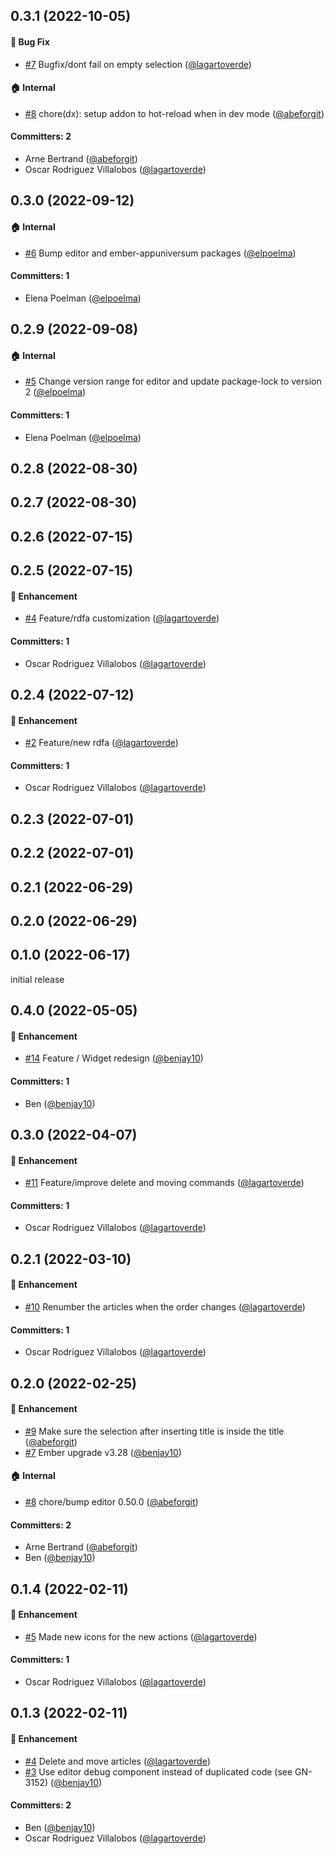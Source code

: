 








## 0.3.1 (2022-10-05)

#### :bug: Bug Fix
* [#7](https://github.com/lblod/ember-rdfa-editor-article-structure-plugin/pull/7) Bugfix/dont fail on empty selection ([@lagartoverde](https://github.com/lagartoverde))

#### :house: Internal
* [#8](https://github.com/lblod/ember-rdfa-editor-article-structure-plugin/pull/8) chore(dx): setup addon to hot-reload when in dev mode ([@abeforgit](https://github.com/abeforgit))

#### Committers: 2
- Arne Bertrand ([@abeforgit](https://github.com/abeforgit))
- Oscar Rodriguez Villalobos ([@lagartoverde](https://github.com/lagartoverde))

## 0.3.0 (2022-09-12)

#### :house: Internal
* [#6](https://github.com/lblod/ember-rdfa-editor-article-structure-plugin/pull/6) Bump editor and ember-appuniversum packages ([@elpoelma](https://github.com/elpoelma))

#### Committers: 1
- Elena Poelman ([@elpoelma](https://github.com/elpoelma))

## 0.2.9 (2022-09-08)

#### :house: Internal
* [#5](https://github.com/lblod/ember-rdfa-editor-article-structure-plugin/pull/5) Change version range for editor and update package-lock to version 2 ([@elpoelma](https://github.com/elpoelma))

#### Committers: 1
- Elena Poelman ([@elpoelma](https://github.com/elpoelma))

## 0.2.8 (2022-08-30)

## 0.2.7 (2022-08-30)

## 0.2.6 (2022-07-15)

## 0.2.5 (2022-07-15)

#### :rocket: Enhancement
* [#4](https://github.com/lblod/ember-rdfa-editor-article-structure-plugin/pull/4) Feature/rdfa customization ([@lagartoverde](https://github.com/lagartoverde))

#### Committers: 1
- Oscar Rodriguez Villalobos ([@lagartoverde](https://github.com/lagartoverde))

## 0.2.4 (2022-07-12)

#### :rocket: Enhancement
* [#2](https://github.com/lblod/ember-rdfa-editor-article-structure-plugin/pull/2) Feature/new rdfa ([@lagartoverde](https://github.com/lagartoverde))

#### Committers: 1
- Oscar Rodriguez Villalobos ([@lagartoverde](https://github.com/lagartoverde))

## 0.2.3 (2022-07-01)

## 0.2.2 (2022-07-01)

## 0.2.1 (2022-06-29)

## 0.2.0 (2022-06-29)

## 0.1.0 (2022-06-17)
initial release


## 0.4.0 (2022-05-05)

#### :rocket: Enhancement
* [#14](https://github.com/lblod/ember-rdfa-editor-article-structure-plugin/pull/14) Feature / Widget redesign ([@benjay10](https://github.com/benjay10))

#### Committers: 1
- Ben ([@benjay10](https://github.com/benjay10))

## 0.3.0 (2022-04-07)

#### :rocket: Enhancement
* [#11](https://github.com/lblod/ember-rdfa-editor-article-structure-plugin/pull/11) Feature/improve delete and moving commands ([@lagartoverde](https://github.com/lagartoverde))

#### Committers: 1
- Oscar Rodriguez Villalobos ([@lagartoverde](https://github.com/lagartoverde))

## 0.2.1 (2022-03-10)

#### :rocket: Enhancement
* [#10](https://github.com/lblod/ember-rdfa-editor-article-structure-plugin/pull/10) Renumber the articles when the order changes ([@lagartoverde](https://github.com/lagartoverde))

#### Committers: 1
- Oscar Rodriguez Villalobos ([@lagartoverde](https://github.com/lagartoverde))

## 0.2.0 (2022-02-25)

#### :rocket: Enhancement
* [#9](https://github.com/lblod/ember-rdfa-editor-article-structure-plugin/pull/9) Make sure the selection after inserting title is inside the title ([@abeforgit](https://github.com/abeforgit))
* [#7](https://github.com/lblod/ember-rdfa-editor-article-structure-plugin/pull/7) Ember upgrade v3.28 ([@benjay10](https://github.com/benjay10))

#### :house: Internal
* [#8](https://github.com/lblod/ember-rdfa-editor-article-structure-plugin/pull/8) chore/bump editor 0.50.0 ([@abeforgit](https://github.com/abeforgit))

#### Committers: 2
- Arne Bertrand ([@abeforgit](https://github.com/abeforgit))
- Ben ([@benjay10](https://github.com/benjay10))


## 0.1.4 (2022-02-11)

#### :rocket: Enhancement
* [#5](https://github.com/lblod/ember-rdfa-editor-article-structure-plugin/pull/5) Made new icons for the new actions ([@lagartoverde](https://github.com/lagartoverde))

#### Committers: 1
- Oscar Rodriguez Villalobos ([@lagartoverde](https://github.com/lagartoverde))

## 0.1.3 (2022-02-11)

#### :rocket: Enhancement
* [#4](https://github.com/lblod/ember-rdfa-editor-article-structure-plugin/pull/4) Delete and move articles ([@lagartoverde](https://github.com/lagartoverde))
* [#3](https://github.com/lblod/ember-rdfa-editor-article-structure-plugin/pull/3) Use editor debug component instead of duplicated code (see GN-3152) ([@benjay10](https://github.com/benjay10))

#### Committers: 2
- Ben ([@benjay10](https://github.com/benjay10))
- Oscar Rodriguez Villalobos ([@lagartoverde](https://github.com/lagartoverde))



